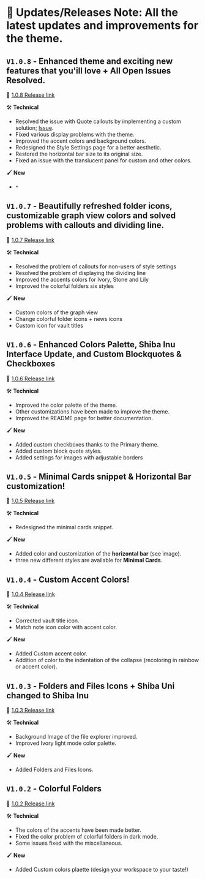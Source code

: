 # 🚀 Updates/Releases Note: All the latest updates and improvements for the theme.

## `V1.0.8` - Enhanced theme and exciting new features that you'ill love + All Open Issues Resolved.
📌 [1.0.8 Release link](https://github.com/faroukx/Obsidian-shiba-inu-theme/releases/tag/v.1.0.8)

🛠️ **Technical** 
- Resolved the issue with Quote callouts by implementing a custom solution; [Issue](https://github.com/faroukx/Obsidian-shiba-inu-theme/issues/6).
- Fixed various display problems with the theme.
- Improved the accent colors and background colors.
- Redesigned the Style Settings page for a better aesthetic.
- Restored the horizontal bar size to its original size.
- Fixed an issue with the translucent panel for custom and other colors.


🖌️ **New**
- `*`


## `V1.0.7` - Beautifully refreshed folder icons, customizable graph view colors and solved problems with callouts and dividing line.

📌 [1.0.7 Release link](https://github.com/faroukx/Obsidian-shiba-inu-theme/releases/tag/v.1.0.7)

🛠️ **Technical** 
- Resolved the problem of callouts for non-users of style settings
- Resolved the problem of displaying the dividing line
- Improved the accents colors for Ivory, Stone and Lily
- Improved the colorful folders six styles

🖌️ **New**
- Custom colors of the graph view
- Change colorful folder icons + news icons
- Custom icon for vault titles

## `V1.0.6` - Enhanced Colors Palette, Shiba Inu Interface Update, and Custom Blockquotes & Checkboxes

📌 [1.0.6 Release link](https://github.com/faroukx/Obsidian-shiba-inu-theme/releases/tag/v.1.0.6)

🛠️ **Technical** 
- Improved the color palette of the theme.
- Other customizations have been made to improve the theme.
- Improved the README page for better documentation.

🖌️ **New**
- Added custom checkboxes thanks to the Primary theme.
- Added custom block quote styles.
- Added settings for images with adjustable borders



## `V1.0.5` - Minimal Cards snippet & Horizontal Bar customization!

📌 [1.0.5 Release link](https://github.com/faroukx/Obsidian-shiba-inu-theme/releases/tag/v.1.0.5)

🛠️ **Technical** 
- Redesigned the minimal cards snippet.

🖌️ **New**
- Added color and customization of the **horizontal bar** (see image).
- three new different styles are available for **Minimal Cards**.

## `V1.0.4` - Custom Accent Colors!

📌 [1.0.4 Release link](https://github.com/faroukx/Obsidian-shiba-inu-theme/releases/tag/v.1.0.4)

🛠️ **Technical** 
- Corrected vault title icon.
- Match note icon color with accent color.

 🖌️ **New**
- Added Custom accent color.
- Addition of color to the indentation of the collapse (recoloring in rainbow or accent color).



## `V1.0.3` - Folders and Files Icons + Shiba Uni changed to Shiba Inu

📌 [1.0.3 Release link](https://github.com/faroukx/Obsidian-shiba-inu-theme/releases/tag/v.1.0.3)

🛠️ **Technical**
- Background Image of the file explorer improved.
- Improved Ivory light mode color palette.

🖌️ **New**
- Added Folders and Files Icons.


## `V1.0.2` - Colorful Folders

📌 [1.0.2 Release link](https://github.com/faroukx/Obsidian-shiba-inu-theme/releases/tag/v.1.0.2)

🛠️ **Technical**
-  The colors of the accents have been made better.
- Fixed the color problem of colorful folders in dark mode.
- Some issues fixed with the miscellaneous.

🖌️ **New**
- Added Custom colors plaette (design your workspace to your taste!)


